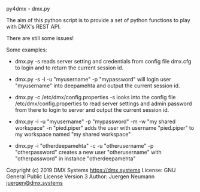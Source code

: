 
py4dmx - dmx.py

The aim of this python script is to provide a set of python functions to play
with DMX's REST API.

There are still some issues!

Some examples:

 * dmx.py -s
   reads server setting and credentials from config file dmx.cfg to login and to return
   the current session id.

 * dmx.py -s -l -u "myusername" -p "mypassword"
   will login user "myusername" into deepamehta and output the current session id.

 * dmx.py -c /etc/dmx/config.properties -s
   looks into the config file /etc/dmx/config.properties to read server settings and 
   admin password from there to login to server and output the current session id.

 * dmx.py -l -u "myusername" -p "mypassword" -m -w "my shared workspace" -n "pied.piper"
   adds the user with username "pied.piper" to my workspace named "my shared workspace"

 * dmx.py -i "otherdeepamehta" -c -u "otherusername" -p "otherpassword"
   creates a new user "otherusername" with "otherpassword" in instance "otherdeepamehta"


Copyright (c) 2019 DMX Systems <https://dmx.systems>
License: GNU General Public License Version 3
Author: Juergen Neumann <juergen@dmx.systems>
